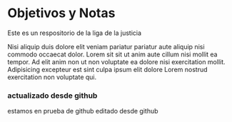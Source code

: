 # Objetivos y Notas

Este es un respositorio de la liga de la justicia

Nisi aliquip duis dolore elit veniam pariatur pariatur aute aliquip nisi commodo occaecat dolor. Lorem sit sit ut anim aute cillum nisi mollit ea tempor. Ad elit anim non ut non voluptate ea dolore nisi exercitation mollit. Adipisicing excepteur est sint culpa ipsum elit dolore Lorem nostrud exercitation non voluptate qui.

### actualizado desde github
estamos en prueba de github editado desde github
